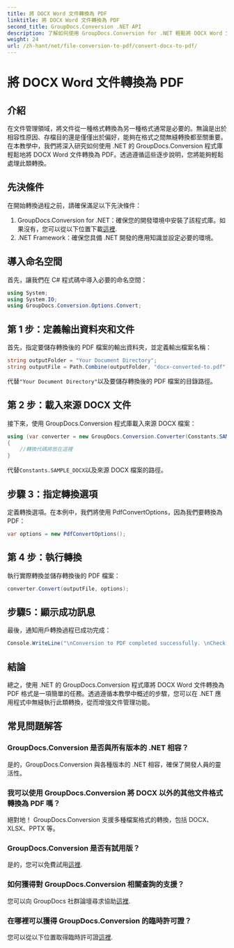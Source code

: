 ```yaml
---
title: 將 DOCX Word 文件轉換為 PDF
linktitle: 將 DOCX Word 文件轉換為 PDF
second_title: GroupDocs.Conversion .NET API
description: 了解如何使用 GroupDocs.Conversion for .NET 輕鬆將 DOCX Word 文件轉換為 PDF。增強您的文件管理能力。
weight: 24
url: /zh-hant/net/file-conversion-to-pdf/convert-docx-to-pdf/
---
```


# 將 DOCX Word 文件轉換為 PDF

## 介紹
在文件管理領域，將文件從一種格式轉換為另一種格式通常是必要的。無論是出於相容性原因、存檔目的還是僅僅出於偏好，能夠在格式之間無縫轉換都至關重要。在本教學中，我們將深入研究如何使用 .NET 的 GroupDocs.Conversion 程式庫輕鬆地將 DOCX Word 文件轉換為 PDF。透過遵循這些逐步說明，您將能夠輕鬆處理此類轉換。
## 先決條件
在開始轉換過程之前，請確保滿足以下先決條件：
1.  GroupDocs.Conversion for .NET：確保您的開發環境中安裝了該程式庫。如果沒有，您可以從以下位置下載[這裡](https://releases.groupdocs.com/conversion/net/).
2. .NET Framework：確保您具備 .NET 開發的應用知識並設定必要的環境。

## 導入命名空間
首先，讓我們在 C# 程式碼中導入必要的命名空間：
```csharp
using System;
using System.IO;
using GroupDocs.Conversion.Options.Convert;
```
## 第 1 步：定義輸出資料夾和文件
首先，指定要儲存轉換後的 PDF 檔案的輸出資料夾，並定義輸出檔案名稱：
```csharp
string outputFolder = "Your Document Directory";
string outputFile = Path.Combine(outputFolder, "docx-converted-to.pdf");
```
代替`"Your Document Directory"`以及要儲存轉換後的 PDF 檔案的目錄路徑。
## 第 2 步：載入來源 DOCX 文件
接下來，使用 GroupDocs.Conversion 程式庫載入來源 DOCX 檔案：
```csharp
using (var converter = new GroupDocs.Conversion.Converter(Constants.SAMPLE_DOCX))
{
    //轉換代碼將放在這裡
}
```
代替`Constants.SAMPLE_DOCX`以及來源 DOCX 檔案的路徑。
## 步驟 3：指定轉換選項
定義轉換選項。在本例中，我們將使用 PdfConvertOptions，因為我們要轉換為 PDF：
```csharp
var options = new PdfConvertOptions();
```
## 第 4 步：執行轉換
執行實際轉換並儲存轉換後的 PDF 檔案：
```csharp
converter.Convert(outputFile, options);
```
## 步驟5：顯示成功訊息
最後，通知用戶轉換過程已成功完成：
```csharp
Console.WriteLine("\nConversion to PDF completed successfully. \nCheck output in {0}", outputFolder);
```

## 結論
總之，使用 .NET 的 GroupDocs.Conversion 程式庫將 DOCX Word 文件轉換為 PDF 格式是一項簡單的任務。透過遵循本教學中概述的步驟，您可以在 .NET 應用程式中無縫執行此類轉換，從而增強文件管理功能。
## 常見問題解答
### GroupDocs.Conversion 是否與所有版本的 .NET 相容？
是的，GroupDocs.Conversion 與各種版本的 .NET 相容，確保了開發人員的靈活性。
### 我可以使用 GroupDocs.Conversion 將 DOCX 以外的其他文件格式轉換為 PDF 嗎？
絕對地！ GroupDocs.Conversion 支援多種檔案格式的轉換，包括 DOCX、XLSX、PPTX 等。
### GroupDocs.Conversion 是否有試用版？
是的，您可以免費試用[這裡](https://releases.groupdocs.com/).
### 如何獲得對 GroupDocs.Conversion 相關查詢的支援？
您可以向 GroupDocs 社群論壇尋求協助[這裡](https://forum.groupdocs.com/c/conversion/11).
### 在哪裡可以獲得 GroupDocs.Conversion 的臨時許可證？
您可以從以下位置取得臨時許可證[這裡](https://purchase.groupdocs.com/temporary-license/).